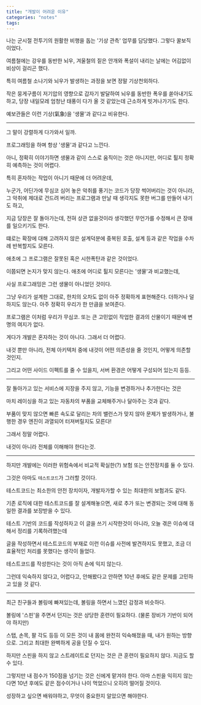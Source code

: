 ```yaml
---
title: "개발이 어려운 이유"
categories: "notes"
tags:
---
```


나는 군시절 전투기의 원활한 비행을 돕는 '기상 관측' 업무를 담당했다. 그렇다 꿀보직이었다.

여름철에는 강우를 동반한 뇌우, 겨울철의 짙은 안개와 폭설이 내리는 날에는 어김없이 비상이 걸리곤 했다.

특히 여름철 소나기와 뇌우가 발생하는 과정을 보면 정말 기상천외하다.

작은 뭉게구름이 저기압의 영향으로 갑자기 발달하여 뇌우를 동반한 폭우를 쏟아내기도 하고, 당장 내일모레 엄청난 태풍이 다가 올 것 같았는데 근소하게 빗겨나가기도 한다.

예보관들은 이런 기상(氣象)을 '생물'과 같다고 비유한다.

---

그 말이 강렬하게 다가와서 일까.

프로그래밍을 하며 항상 '생물'과 같다고 느낀다.

아니, 정확히 이야기하면 생물과 같이 스스로 움직이는 것은 아니지만, 어디로 튈지 정확히 예측하는 것이 어렵다.

특히 혼자하는 작업이 아니기 때문에 더 어려운데,

누군가, 어딘가에 무심코 심어 놓은 악취를 풍기는 코드가 당장 썩어버리는 것이 아니라, 그 악취에 제대로 건드려 버리는 프로그램과 만날 때 생각지도 못한 버그를 만들어 내기도 하고,

지금 당장은 잘 돌아가는데, 전혀 상관 없을것이라 생각했던 무언가를 수정해서 큰 장애를 일으키기도 한다.

떄로는 확장에 대해 고려하지 않은 설계덕분에 중복된 호출, 설계 등과 같은 작업을 수차례 반복할지도 모른다.

애초에 그 프로그램은 잘못된 혹은 시한폭탄과 같은 것이었다.

이쯤되면 논지가 맞지 않는다. 애초에 어디로 튈지 모른다는 '생물'과 비교했는데,

사실 프로그래밍은 그런 생물이 아니었던 것이다.

그냥 우리가 설계한 그대로, 한치의 오차도 없이 아주 정확하게 표현해준다. 더하거나 덜하지도 않는다. 아주 정확히 우리가 한 만큼을 보여준다.

프로그램은 이처럼 우리가 무심코. 또는 큰 고민없이 작업한 결과의 산물이기 때문에 변명의 여지가 없다.

게다가 개발은 혼자하는 것이 아니다. 그래서 더 어렵다.

내것 뿐만 아니라, 전체 아키텍처 중에 내것이 어떤 의존성을 줄 것인지, 어떻게 의존할 것인지.

그리고 어떤 사이드 이펙트를 줄 수 있을지, 서버 환경은 어떻게 구성되어 있는지 등등.

---

잘 돌아가고 있는 서비스에 지장을 주지 않고, 기능을 변경하거나 추가한다는 것은

마치 레이싱을 하고 있는 자동차의 부품을 교체해주거나 달아주는 것과 같다.

부품이 맞지 않으면 빠른 속도로 달리는 차의 밸런스가 맞지 않아 문제가 발생하거나, 불행한 경우 엔진이 과열되어 터져버릴지도 모른다!

그래서 정말 어렵다.

내것이 아니라 전체를 이해해야 한다는것.

---

하지만 개발에는 이러한 위험속에서 비교적 확실한(?) 보험 또는 안전장치를 둘 수 있다.

그것은 아마도 `테스트코드`가 그러할 것이다.

테스트코드는 최소한의 안전 장치이자, 개발자가할 수 있는 최대한의 보험과도 같다.

기존 로직에 대한 테스트코드를 잘 설계해놓으면, 새로 추가 또는 변경되는 것에 대해 동일한 결과를 보장받을 수 있다.

테스트 기반의 코드를 작성하자고 이 글을 쓰기 시작한것이 아니라, 오늘 겪은 이슈에 대해서 정리를 기록하려했는데

글을 작성하면서 테스트코드의 부재로 이런 이슈를 사전에 발견하지도 못했고, 조금 더 효율적인 처리를 못했다는 생각이 들었다.

테스트코드를 작성한다는 것이 아직 손에 익지 않는다.

그런데 익숙하지 않다고, 어렵다고, 안해봤다고 안하면 10년 후에도 같은 문제를 고민하고 있을 것 같다.

---

최근 친구들과 볼링에 빠져있는데, 볼링을 하면서 느꼈던 감정과 비슷하다.

볼링에 '스핀'을 주면서 던지는 것은 상당한 훈련이 필요하다. (물론 장비가 기반이 되어야 하지만)

스탭, 손목, 팔 각도 등등 이 모든 것이 내 몸에 완전히 익숙해졌을 때, 내가 원하는 방향으로. 그리고 최대한 완벽하게 공을 던질 수 있다.

하지만 스핀을 하지 않고 스트레이트로 던지는 것은 큰 훈련이 필요하지 않다. 지금도 할 수 있다.

그렇지만 내 점수가 150점을 넘기는 것은 신에게 맡겨야 한다. 아마 스핀을 익히지 않는다면 10년 후에도 같은 점수이거나 나이 먹었으니 오히려 떨어질 것이다.

성장하고 싶으면 배워야하고, 무엇이 중요한지 알았으면 해야한다.